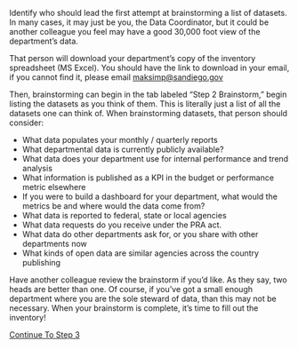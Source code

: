 Identify who should lead the first attempt at brainstorming a list of datasets. In many cases, it may just be you, the Data Coordinator, but it could be another colleague you feel may have a good 30,000 foot view of the department’s data.

That person will download your department’s copy of the inventory spreadsheet (MS Excel). You should have the link to download in your email, if you cannot find it, please email maksimp@sandiego.gov

Then, brainstorming can begin in the tab labeled “Step 2 Brainstorm,” begin listing the datasets as you think of them. This is literally just a list of all the datasets one can think of. When brainstorming datasets, that person should consider:

* What data populates your monthly / quarterly reports
* What departmental data is currently publicly available?
* What data does your department use for internal performance and trend analysis
* What information is published as a KPI in the budget or performance metric elsewhere
* If you were to build a dashboard for your department, what would the metrics be and where would the data come from?
* What data is reported to federal, state or local agencies
* What data requests do you receive under the PRA act.
* What data do other departments ask for, or you share with other departments now
* What kinds of open data are similar agencies across the country publishing


Have another colleague review the brainstorm if you’d like. As they say, two heads are better than one. Of course, if you’ve got a small enough department where you are the sole steward of data, than this may not be necessary.
When your brainstorm is complete, it’s time to fill out the inventory!

[Continue To Step 3](/inventory/step3/low_complexity)
